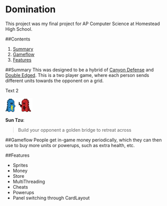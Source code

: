 # Domination
This project was my final project for AP Computer Science
at Homestead High School.

##Contents
1. [Summary](#Summary)
2. [Gameflow](#Gameflow)
3. [Features](#Features)


##Summary
This was designed to be a hybrid of 
[Canyon Defense](http://www.miniclip.com/games/canyon-defense/en/#t-c-f-C) and
[Double Edged](http://www.nitrome.com/games/doubleedged/#.VXtXShNViko).
This is a two player game, where each person sends different units towards
the opponent on a grid. 

Text 2

![Blue Bolt](https://github.com/YangVincent/Domination/blob/master/Animations/BlueFightingBoltMonster/blue1.png)
![Red Bolt](https://github.com/YangVincent/Domination/blob/master/Animations/RedFightingJuggernautMonster/red3.png)

**Sun Tzu**:
> Build your opponent a golden bridge to retreat across

##Gameflow
People get in-game money periodically, which they can then use to buy more units
or powerups, such as extra health, etc.

##Features
* Sprites
* Money
* Store
* MultiThreading
* Cheats
* Powerups
* Panel switching through CardLayout

